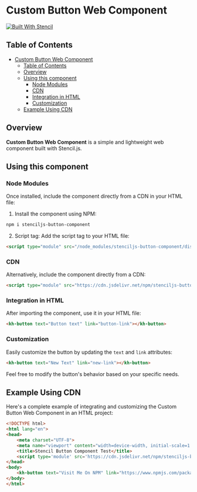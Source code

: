 # Custom Button Web Component

[![Built With Stencil](https://img.shields.io/badge/-Built%20With%20Stencil-16161d.svg?logo=data%3Aimage%2Fsvg%2Bxml%3Bbase64%2CPD94bWwgdmVyc2lvbj0iMS4wIiBlbmNvZGluZz0idXRmLTgiPz4KPCEtLSBHZW5lcmF0b3I6IEFkb2JlIElsbHVzdHJhdG9yIDE5LjIuMSwgU1ZHIEV4cG9ydCBQbHVnLUluIC4gU1ZHIFZlcnNpb246IDYuMDAgQnVpbGQgMCkgIC0tPgo8c3ZnIHZlcnNpb249IjEuMSIgaWQ9IkxheWVyXzEiIHhtbG5zPSJodHRwOi8vd3d3LnczLm9yZy8yMDAwL3N2ZyIgeG1sbnM6eGxpbms9Imh0dHA6Ly93d3cudzMub3JnLzE5OTkveGxpbmsiIHg9IjBweCIgeT0iMHB4IgoJIHZpZXdCb3g9IjAgMCA1MTIgNTEyIiBzdHlsZT0iZW5hYmxlLWJhY2tncm91bmQ6bmV3IDAgMCA1MTIgNTEyOyIgeG1sOnNwYWNlPSJwcmVzZXJ2ZSI%2BCjxzdHlsZSB0eXBlPSJ0ZXh0L2NzcyI%2BCgkuc3Qwe2ZpbGw6I0ZGRkZGRjt9Cjwvc3R5bGU%2BCjxwYXRoIGNsYXNzPSJzdDAiIGQ9Ik00MjQuNywzNzMuOWMwLDM3LjYtNTUuMSw2OC42LTkyLjcsNjguNkgxODAuNGMtMzcuOSwwLTkyLjctMzAuNy05Mi43LTY4LjZ2LTMuNmgzMzYuOVYzNzMuOXoiLz4KPHBhdGggY2xhc3M9InN0MCIgZD0iTTQyNC43LDI5Mi4xSDE4MC40Yy0zNy42LDAtOTIuNy0zMS05Mi43LTY4LjZ2LTMuNkgzMzJjMzcuNiwwLDkyLjcsMzEsOTIuNyw2OC42VjI5Mi4xeiIvPgo8cGF0aCBjbGFzcz0ic3QwIiBkPSJNNDI0LjcsMTQxLjdIODcuN3YtMy42YzAtMzcuNiw1NC44LTY4LjYsOTIuNy02OC42SDMzMmMzNy45LDAsOTIuNywzMC43LDkyLjcsNjguNlYxNDEuN3oiLz4KPC9zdmc%2BCg%3D%3D&colorA=16161d&style=flat-square)](https://stenciljs.com)

## Table of Contents

- [Custom Button Web Component](#custom-button-web-component)
  - [Table of Contents](#table-of-contents)
  - [Overview](#overview)
  - [Using this component](#using-this-component)
    - [Node Modules](#node-modules)
    - [CDN](#cdn)
    - [Integration in HTML](#integration-in-html)
    - [Customization](#customization)
  - [Example Using CDN](#example-using-cdn)

## Overview

**Custom Button Web Component** is a simple and lightweight web component built with Stencil.js.

## Using this component

### Node Modules

Once installed, include the component directly from a CDN in your HTML file:

1. Install the component using NPM:

```bash
npm i stenciljs-button-component
```

2. Script tag: Add the script tag to your HTML file:

```html
<script type="module" src="/node_modules/stenciljs-button-component/dist/stenciljs-button-component/stenciljs-button-component.esm.js"></script>
```

### CDN

Alternatively, include the component directly from a CDN:

```html
<script type="module" src="https://cdn.jsdelivr.net/npm/stenciljs-button-component@0.0.1/dist/stenciljs-button-component/stenciljs-button-component.esm.js"></script>
```

### Integration in HTML

After importing the component, use it in your HTML file:

```html
<kh-button text="Button text" link="button-link"></kh-button>
```

### Customization

Easily customize the button by updating the `text` and `link` attributes:

```html
<kh-button text="New Text" link="new-link"></kh-button>
```

Feel free to modify the button's behavior based on your specific needs.

## Example Using CDN

Here's a complete example of integrating and customizing the Custom Button Web Component in an HTML project:

```html
<!DOCTYPE html>
<html lang="en">
<head>
    <meta charset="UTF-8">
    <meta name="viewport" content="width=device-width, initial-scale=1.0">
    <title>Stencil Button Component Test</title>
    <script type='module' src='https://cdn.jsdelivr.net/npm/stenciljs-button-component@0.0.4/dist/stenciljs-button-component/stenciljs-button-component.esm.js'></script>
</head>
<body>
    <kh-button text="Visit Me On NPM" link="https://www.npmjs.com/package/stenciljs-button-component"></kh-button>
</body>
</html>
```